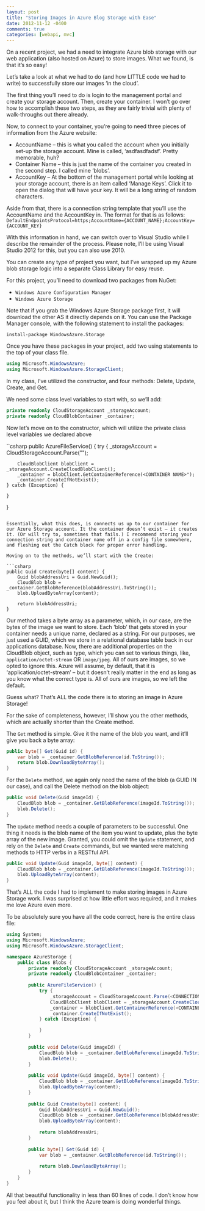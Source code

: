 ```yaml
---
layout: post
title: "Storing Images in Azure Blog Storage with Ease"
date: 2012-11-12 -0400
comments: true
categories: [webapi, mvc]
---
```


On a recent project, we had a need to integrate Azure blob storage with our web application (also hosted on Azure) to store images. What we found, is that it’s so easy!

Let’s take a look at what we had to do (and how LITTLE code we had to write) to successfully store our images ‘in the cloud’.

The first thing you’ll need to do is login to the management portal and create your storage account.  Then, create your container. I won’t go over how to accomplish these two steps, as they are fairly trivial
with plenty of walk-throughs out there already.

Now, to connect to your container, you’re going to need three pieces of information from the Azure website:

* AccountName – this is what you called the account when you initially set-up the storage account. Mine is called, ‘asdfasdfadsf’. Pretty memorable, huh?
* Container Name – this is just the name of the container you created in the second step. I called mine ‘blobs’.
* AccountKey – At the bottom of the management portal while looking at your storage account, there is an item called ‘Manage Keys’. Click it to open the dialog that will have your key. It will be a long string of random characters.

Aside from that, there is a connection string template that you’ll use the AccountName and the AccountKey in.  The format for that is as follows:
`DefaultEndpointsProtocol=https;AccountName={ACCOUNT_NAME};AccountKey={ACCOUNT_KEY}`

With this information in hand, we can switch over to Visual Studio while I describe the remainder of the process. Please note, I’ll be using Visual Studio 2012 for this, but you can also use 2010.

You can create any type of project you want, but I’ve wrapped up my Azure blob storage logic into a separate Class Library for easy reuse.

For this project, you’ll need to download two packages from NuGet:
* `Windows Azure Configuration Manager`
* `Windows Azure Storage`

Note that if you grab the Windows Azure Storage package first, it will download the other AS it directly depends on it. You can use the Package Manager console, with the following statement to install the packages:

`install-package WindowsAzure.Storage`

Once you have these packages in your project, add two using statements to the top of your class file.

```csharp
using Microsoft.WindowsAzure;
using Microsoft.WindowsAzure.StorageClient;
```

In my class, I’ve utilized the constructor, and four methods: Delete, Update, Create, and Get.

We need some class level variables to start with, so we’ll add:
```csharp
private readonly CloudStorageAccount _storageAccount;
private readonly CloudBlobContainer _container;
```

Now let’s move on to the constructor, which will utilize the private class level variables we declared above

``csharp
public AzureFileService() {
    try {
        _storageAccount = CloudStorageAccount.Parse("<CONNECTION STRING>");

        CloudBlobClient blobClient = _storageAccount.CreateCloudBlobClient();
        _container = blobClient.GetContainerReference(<CONTAINER NAME>");
        _container.CreateIfNotExist();
    } catch (Exception) { 
        
    }
}
```

Essentially, what this does, is connects us up to our container for our Azure Storage account. It the container doesn’t exist – it creates it. (Or will try to, sometimes that fails.) I recommend storing your connection string and container name off in a config file somewhere, and fleshing out the Catch block for proper error handling.

Moving on to the methods, we’ll start with the Create:

```csharp
public Guid Create(byte[] content) {
    Guid blobAddressUri = Guid.NewGuid();
    CloudBlob blob = _container.GetBlobReference(blobAddressUri.ToString());
    blob.UploadByteArray(content);
    
    return blobAddressUri;
}
```

Our method takes a byte array as a parameter, which, in our case, are the bytes of the image we want to store. Each ‘blob’ that gets stored in your container needs a unique name, declared as a string. For our purposes, we just used a GUID, which we store in a relational database table back in our applications database. Now, there are additional properties on the CloudBlob object, such as type, which you can set to various things, like, `application/octet-stream` OR `image/jpeg`. All of ours are images, so we opted to ignore this. Azure will assume, by default, that it is ‘application/octet-stream’ – but it doesn’t really matter in the end as long as you know what the correct type is. All of ours are images, so we left the default.

Guess what? That’s ALL the code there is to storing an image in Azure Storage!

For the sake of completeness, however, I’ll show you the other methods, which are actually shorter than the Create method.

The `Get` method is simple. Give it the name of the blob you want, and it’ll give you back a byte array:
```csharp
public byte[] Get(Guid id) {
    var blob = _container.GetBlobReference(id.ToString());
    return blob.DownloadByteArray();
}
```

For the `Delete` method, we again only need the name of the blob (a GUID IN our case), and call the Delete method on the blob object:
```csharp
public void Delete(Guid imageId) { 
    CloudBlob blob = _container.GetBlobReference(imageId.ToString());
    blob.Delete();
}
```

The `Update` method needs a couple of parameters to be successful. One thing it needs is the blob name of the item you want to update, plus the byte array of the new image. Granted, you could omit the `Update` statement, and rely on the `Delete` and `Create` commands, but we wanted were matching methods to HTTP verbs in a RESTful API.
```csharp
public void Update(Guid imageId, byte[] content) {
    CloudBlob blob = _container.GetBlobReference(imageId.ToString());
    blob.UploadByteArray(content);
}
```

That’s ALL the code I had to implement to make storing images in Azure Storage work. I was surprised at how little effort was required, and it makes me love Azure even more.

To be absolutely sure you have all the code correct, here is the entire class file:

```csharp
using System;
using Microsoft.WindowsAzure;
using Microsoft.WindowsAzure.StorageClient;

namespace AzureStorage {
    public class Blobs {
        private readonly CloudStorageAccount _storageAccount;
        private readonly CloudBlobContainer _container;
        
        public AzureFileService() {
            try {
                _storageAccount = CloudStorageAccount.Parse(<CONNECTION STRING>);
                CloudBlobClient blobClient = _storageAccount.CreateCloudBlobClient();
                _container = blobClient.GetContainerReference(<CONTAINER NAME>);
                _container.CreateIfNotExist();
            } catch (Exception) {

            }
        }
        
        public void Delete(Guid imageId) {
            CloudBlob blob = _container.GetBlobReference(imageId.ToString());
            blob.Delete();
        }
        
        public void Update(Guid imageId, byte[] content) {
            CloudBlob blob = _container.GetBlobReference(imageId.ToString());
            blob.UploadByteArray(content);
        }
        
        public Guid Create(byte[] content) {
            Guid blobAddressUri = Guid.NewGuid();
            CloudBlob blob = _container.GetBlobReference(blobAddressUri.ToString());
            blob.UploadByteArray(content);
            
            return blobAddressUri;
        }
        
        public byte[] Get(Guid id) {
            var blob = _container.GetBlobReference(id.ToString());
            
            return blob.DownloadByteArray();
        }
    }
}
```

All that beautiful functionality in less than 60 lines of code. I don’t know how you feel about it, but I think the Azure team is doing wonderful things.